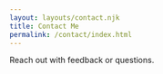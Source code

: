 ```yaml
---
layout: layouts/contact.njk
title: Contact Me
permalink: /contact/index.html
---
```

Reach out with feedback or questions. 
